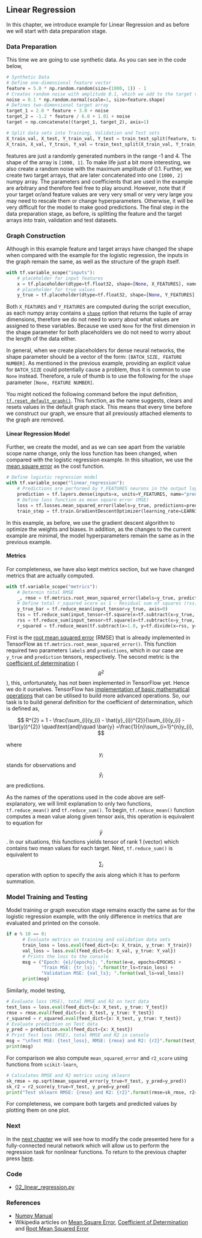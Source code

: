 ## Linear Regression

In this chapter, we introduce example for Linear Regression and as before we will start with data preparation stage.

### Data Preparation

This time we are going to use synthetic data. As you can see in the code below,

```python
# Synthetic Data
# Define one-dimensional feature vector
feature = 5.0 * np.random.random(size=(1000, 1)) - 1
# Creates random noise with amplitude 0.1, which we add to the target values
noise = 0.1 * np.random.normal(scale=1, size=feature.shape)
# Defines two-dimensional target array
target_1 = 2.0 * feature + 3.0 + noise
target_2 = -1.2 * feature / 6.0 + 1.01 + noise
target = np.concatenate((target_1, target_2), axis=1)

# Split data sets into Training, Validation and Test sets
X_train_val, X_test, Y_train_val, Y_test = train_test_split(feature, target, test_size=0.33, random_state=42)
X_train, X_val, Y_train, Y_val = train_test_split(X_train_val, Y_train_val, test_size=0.33, random_state=42)
```

features are just a randomly generated numbers in the range -1 and 4. The shape of the array is `[1000, 1]`. To make life just a bit more interesting, we also create a random noise with the maximum amplitude of 0.1. Further, we create two target arrays, that are later concatenated into one `[1000, 2]` numpy array. The parameters and coefficients that are used in the example are arbitrary and therefore feel free to play around. However, note that if your target or/and feature values are very very small or very very large you may need to rescale them or change hyperparameters. Otherwise, it will be very difficult for the model to make good predictions. The final step in the data preparation stage, as before, is splitting the feature and the target arrays into train, validation and test datasets.

### Graph Construction

Although in this example feature and target arrays have changed the shape when compared with the example for the logistic regression, the inputs in the graph remain the same, as well as the structure of the graph itself.

```python
with tf.variable_scope("inputs"):
    # placeholder for input features
    x = tf.placeholder(dtype=tf.float32, shape=[None, X_FEATURES], name="predictors")
    # placeholder for true values
    y_true = tf.placeholder(dtype=tf.float32, shape=[None, Y_FEATURES], name="target")
```

Both `X_FEATURES` and `Y_FEATURES` are computed during the script execution, as each numpy array contains a [`shape`](https://docs.scipy.org/doc/numpy/reference/generated/numpy.ndarray.shape.html) option that returns the tuple of array dimensions, therefore we do not need to worry about what values are assigned to these variables. Because we used `None` for the first dimension in the shape parameter for both placeholders we do not need to worry about the length of the data either.

In general, when we create placeholders for dense neural networks, the shape parameter should be a vector of the form: `[BATCH_SIZE, FEATURE NUMBER]`. As mentioned in the previous example, providing an explicit value for `BATCH_SIZE` could potentially cause a problem, thus it is common to use `None` instead. Therefore, a rule of thumb is to use the following for the `shape` parameter `[None, FEATURE NUMBER]`.

You might noticed the following command before the input definition, [`tf.reset_default_graph()`](https://www.tensorflow.org/api_docs/python/tf/reset_default_graph). This function, as the name suggests, clears and resets values in the default graph stack. This means that every time before we construct our graph, we ensure that all previously attached elements to the graph are removed.

#### Linear Regression Model

Further, we create the model, and as we can see apart from the variable scope name change, only the loss function has been changed, when compared with the logistic regression example. In this situation, we use the [mean square error](https://en.wikipedia.org/wiki/Mean_squared_error) as the cost function.

```python
# Define logistic regression model
with tf.variable_scope("linear_regression"):
    # Predictions are performed by Y_FEATURES neurons in the output layer
    prediction = tf.layers.dense(inputs=x, units=Y_FEATURES, name="prediction")
    # Define loss function as mean square error (MSE)
    loss = tf.losses.mean_squared_error(labels=y_true, predictions=prediction)
    train_step = tf.train.GradientDescentOptimizer(learning_rate=LEARNING_RATE).minimize(loss=loss)
```

In this example, as before,  we use the gradient descent algorithm to optimize the weights and biases. In addition, as the changes to the current example are minimal, the model hyperparameters remain the same as in the previous example.

#### Metrics

For completeness, we have also kept metrics section, but we have changed metrics that are actually computed.

```python
with tf.variable_scope("metrics"):
    # Determin total RMSE
    _, rmse = tf.metrics.root_mean_squared_error(labels=y_true, predictions=prediction)
    # Define total r_squared score as 1 - Residual sum of squares (rss) /  Total sum of squares (tss)
    y_true_bar = tf.reduce_mean(input_tensor=y_true, axis=0)
    tss = tf.reduce_sum(input_tensor=tf.square(x=tf.subtract(x=y_true, y=y_true_bar)), axis=0)
    rss = tf.reduce_sum(input_tensor=tf.square(x=tf.subtract(x=y_true, y=prediction)), axis=0)
    r_squared = tf.reduce_mean(tf.subtract(x=1.0, y=tf.divide(x=rss, y=tss)))
```

First is the [root mean squared error](https://en.wikipedia.org/wiki/Root-mean-square_deviation) \(RMSE\) that is already implemented in TensorFlow as `tf.metrics.root_mean_squared_error()`. This function required two parameters `labels` and `predictions`, which in our case are `y_true` and `prediction` tensors, respectively. The second metric is the [coefficient of determination](https://en.wikipedia.org/wiki/Coefficient_of_determination) \($$R^{2}$$\), this, unfortunately, has not been implemented in TensorFlow yet. Hence we do it ourselves. TensorFlow has [implementation of basic mathematical operations](https://www.tensorflow.org/api_guides/python/math_ops) that can be utilised to build more advanced operations. So, our task is to build general definition for the coefficient of determination, which is defined as,


$$
R^{2} = 1 - \frac{\sum_{i}(y_{i} - \hat{y}_{i})^{2}}{\sum_{i}(y_{i} - \bar{y})^{2}} \quad\text{and}\quad  \bar{y} =\frac{1}{n}\sum_{i=1}^{n}y_{i},
$$


where $$y_{i}$$ stands for observations and $$\hat{y}_{i}$$ are predictions.

As the names of the operations used in the code above are self-explanatory, we will limit explanation to only two functions, `tf.reduce_mean()` and `tf.reduce_sum()`. To begin, `tf.reduce_mean()` function computes a mean value along given tensor axis, this operation is equivalent to equation for $$\bar{y}$$. In our situations, this functions yields tensor of rank 1 \(vector\) which contains two mean values for each target. Next, `tf.reduce_sum()` is equivalent to $$\sum_{i}$$ operation with option to specify the axis along which it has to  perform summation.

### Model Training and Testing

Model training or graph execution stage remains exactly the same as for the logistic regression example, with the only difference in metrics that are evaluated and printed on the console.

```python
if e % 10 == 0:
      # Evaluate metrics on training and validation data sets
      train_loss = loss.eval(feed_dict={x: X_train, y_true: Y_train})
      val_loss = loss.eval(feed_dict={x: X_val, y_true: Y_val})
      # Prints the loss to the console
      msg = ("Epoch: {e}/{epochs}; ".format(e=e, epochs=EPOCHS) +
             "Train MSE: {tr_ls}; ".format(tr_ls=train_loss) +
             "Validation MSE: {val_ls}; ".format(val_ls=val_loss))
      print(msg)
```

Similarly, model testing,

```python
# Evaluate loss (MSE), total RMSE and R2 on test data
test_loss = loss.eval(feed_dict={x: X_test, y_true: Y_test})
rmse = rmse.eval(feed_dict={x: X_test, y_true: Y_test})
r_squared = r_squared.eval(feed_dict={x: X_test, y_true: Y_test})
# Evaluate prediction on Test data
y_pred = prediction.eval(feed_dict={x: X_test})
# Print Test loss (MSE), total RMSE and R2 in console
msg = "\nTest MSE: {test_loss}, RMSE: {rmse} and R2: {r2}".format(test_loss=test_loss, rmse=rmse, r2=r_squared)
print(msg)
```

For comparison we also compute `mean_squared_error` and `r2_score` using functions from `scikit-learn`,

```python
# Calculates RMSE and R2 metrics using sklearn
sk_rmse = np.sqrt(mean_squared_error(y_true=Y_test, y_pred=y_pred))
sk_r2 = r2_score(y_true=Y_test, y_pred=y_pred)
print("Test sklearn RMSE: {rmse} and R2: {r2}".format(rmse=sk_rmse, r2=sk_r2))
```

For completeness, we compare both targets and predicted values by plotting them on one plot.

### Next

In the [next chapter](/chapters/chapter5.md) we will see how to modify the code presented here for a fully-connected neural network which will allow us to perform the regression task for nonlinear functions. To return to the previous chapter press [here](/chapters/chapter3.md).

### Code

* [02\_linear\_regression.py](https://github.com/satonreb/machine-learning-using-tensorflow/blob/master/scripts/02_linear_regression.py)

### References

* [Numpy Manual](https://docs.scipy.org/doc/numpy/index.html)
* Wikipedia articles on [Mean Square Error](https://en.wikipedia.org/wiki/Mean_squared_error), [Coefficient of Determination](https://en.wikipedia.org/wiki/Coefficient_of_determination) and [Root Mean Squared Error](https://en.wikipedia.org/wiki/Root-mean-square_deviation)



